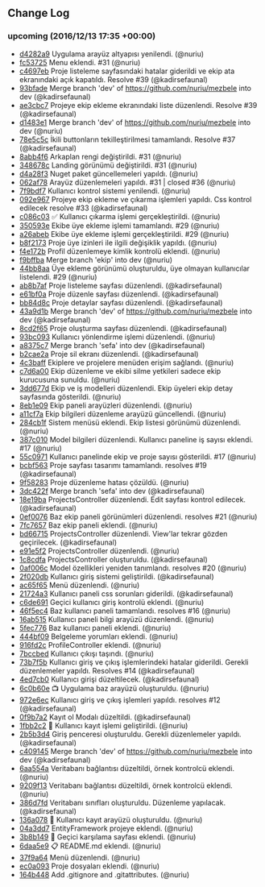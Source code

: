 ## Change Log

### upcoming (2016/12/13 17:35 +00:00)
- [d4282a9](https://github.com/nuriu/mezbele/commit/d4282a9f28beeff8d239fc58beb0b0dd4a64996c) Uygulama arayüz altyapısı yenilendi. (@nuriu)
- [fc53725](https://github.com/nuriu/mezbele/commit/fc537258ae91937a52e91c4d77f692acda274c2a) Menu eklendi. #31 (@nuriu)
- [c4697eb](https://github.com/nuriu/mezbele/commit/c4697eb3bd0efce61b1c492d0b06ea90fc82e4d3) Proje listeleme sayfasındaki hatalar giderildi ve ekip ata ekranındaki açık kapatıldı. Resolve #39 (@kadirsefaunal)
- [93bfade](https://github.com/nuriu/mezbele/commit/93bfadebf9e04cc5a551f7f35123bae67b2cd971) Merge branch 'dev' of https://github.com/nuriu/mezbele into dev (@kadirsefaunal)
- [ae3cbc7](https://github.com/nuriu/mezbele/commit/ae3cbc777f11a4256cb39e3d5300186ab495d6f9) Projeye ekip ekleme ekranındaki liste düzenlendi. Resolve #39 (@kadirsefaunal)
- [d1483e1](https://github.com/nuriu/mezbele/commit/d1483e1955a128991b5eaebd03c0fa879a706a3e) Merge branch 'dev' of https://github.com/nuriu/mezbele into dev (@nuriu)
- [78e5c5c](https://github.com/nuriu/mezbele/commit/78e5c5ccf36ded3d2418c7f6c5890d44c5777740) İkili buttonların tekilleştirilmesi tamamlandı. Resolve #37 (@kadirsefaunal)
- [8abb4f6](https://github.com/nuriu/mezbele/commit/8abb4f62fe3971bd3913463322f2d13070fe361c) Arkaplan rengi değiştirildi. #31 (@nuriu)
- [348678c](https://github.com/nuriu/mezbele/commit/348678c6d595eee05be8155e260c02942812f9e0) Landing görünümü değiştirildi. #31 (@nuriu)
- [d4a28f3](https://github.com/nuriu/mezbele/commit/d4a28f3cb8ec639ccc3f81465d7f00cdd480e774) Nuget paket güncellemeleri yapıldı. (@nuriu)
- [062af78](https://github.com/nuriu/mezbele/commit/062af78b3bc14182b25b2ad40c64b7bd60d7b799) Arayüz düzenlemeleri yapıldı. #31 | closed #36 (@nuriu)
- [7f9bdf7](https://github.com/nuriu/mezbele/commit/7f9bdf76ac0ec883d25322b8ca1d270373d1032f) Kullanıcı kontrol sistemi yenilendi. (@nuriu)
- [092e967](https://github.com/nuriu/mezbele/commit/092e9670425a375a03432549a436c6be94d87a03) Projeye ekip ekleme ve çıkarma işlemleri yapıldı. Css kontrol edilecek resolve #33 (@kadirsefaunal)
- [c086c03](https://github.com/nuriu/mezbele/commit/c086c030b037db63cc81c5b6667891e629bfe994) :white_check_mark: Kullanıcı çıkarma işlemi gerçekleştirildi. (@nuriu)
- [350593e](https://github.com/nuriu/mezbele/commit/350593e7123d6a077ecdfcb65dc54a1f54783e1d) Ekibe üye ekleme işlemi tamamlandı. #29 (@nuriu)
- [a26abeb](https://github.com/nuriu/mezbele/commit/a26abeb11f57b0d0f4e0af746ad0588787c4817e) Ekibe üye ekleme işlemi gerçekleştirildi. #29 (@nuriu)
- [b8f2173](https://github.com/nuriu/mezbele/commit/b8f21734343eb68b44c2f4eea034c63ef69ee7f9) Proje üye izinleri ile ilgili değişiklik yapıldı. (@nuriu)
- [f4e172b](https://github.com/nuriu/mezbele/commit/f4e172b7d545ed64fa1a57f221e97a973c8ed73a) Profil düzenlemeye kimlik kontrolü eklendi. (@nuriu)
- [f9bffba](https://github.com/nuriu/mezbele/commit/f9bffbade269a1f8593f826d76ee9998ac480734) Merge branch 'ekip' into dev (@nuriu)
- [44bb8aa](https://github.com/nuriu/mezbele/commit/44bb8aa1cd88d79fa3398d378b3b893da9b36e20) Üye ekleme görünümü oluşturuldu, üye olmayan kullanıcılar listelendi. #29 (@nuriu)
- [ab8b7af](https://github.com/nuriu/mezbele/commit/ab8b7af7d6152577a57623b465d1e73e169671ba) Proje listeleme sayfası düzenlendi. (@kadirsefaunal)
- [e61bf0a](https://github.com/nuriu/mezbele/commit/e61bf0ae7d3eb54dcbe70ca18795177c9e88b2cb) Proje düzenle sayfası düzenlendi. (@kadirsefaunal)
- [bb84d8c](https://github.com/nuriu/mezbele/commit/bb84d8cc90cac67e09e46aa64874c4b752463eb2) Proje detaylar sayfası düzenlendi. (@kadirsefaunal)
- [43a9d1b](https://github.com/nuriu/mezbele/commit/43a9d1b785e31e4371e7b9bdb0db2e92084c7b4e) Merge branch 'dev' of https://github.com/nuriu/mezbele into dev (@kadirsefaunal)
- [8cd2f65](https://github.com/nuriu/mezbele/commit/8cd2f6571b79b9153ed29af4354d9462a2fb3d82) Proje oluşturma sayfası düzenlendi. (@kadirsefaunal)
- [93bc093](https://github.com/nuriu/mezbele/commit/93bc09363362094009c355b3fdd9c872c7604a63) Kullanıcı yönlendirme işlemi düzenlendi. (@nuriu)
- [a8375c7](https://github.com/nuriu/mezbele/commit/a8375c7fc559ad3e5b58be140c12abc1abe02b9d) Merge branch 'sefa' into dev (@kadirsefaunal)
- [b2cae2a](https://github.com/nuriu/mezbele/commit/b2cae2a3d695d5d6dc439af4da34fa1a93f3c06a) Proje sil ekranı düzenlendi. (@kadirsefaunal)
- [4c3baff](https://github.com/nuriu/mezbele/commit/4c3baffbd344e6dd13ad1a9e2f0b459283c04652) Ekiplere ve projelere menüden erişim sağlandı. (@nuriu)
- [c7d6a00](https://github.com/nuriu/mezbele/commit/c7d6a002f082fb71d7f4453cfe532fc782b44c8a) Ekip düzenleme ve ekibi silme yetkileri sadece ekip kurucusuna sunuldu. (@nuriu)
- [3dd677d](https://github.com/nuriu/mezbele/commit/3dd677d38f7b11fdc8d4f2dbda41fad1c8d50c9d) Ekip ve iş modelleri düzenlendi. Ekip üyeleri ekip detay sayfasında gösterildi. (@nuriu)
- [8eb1e09](https://github.com/nuriu/mezbele/commit/8eb1e097c46dc7e5ed94c2c6a2267775e37c5290) Ekip paneli arayüzleri düzenlendi. (@nuriu)
- [a11cf7a](https://github.com/nuriu/mezbele/commit/a11cf7af4d0ca933094d9da41df5ed1a803696e3) Ekip bilgileri düzenleme arayüzü güncellendi. (@nuriu)
- [284cb1f](https://github.com/nuriu/mezbele/commit/284cb1f119b753cfa41ab61ede57c0b68bc40fc5) Sistem menüsü eklendi. Ekip listesi görünümü düzenlendi. (@nuriu)
- [387c010](https://github.com/nuriu/mezbele/commit/387c010a47fdf69c4928686862667afcb612bb6b) Model bilgileri düzenlendi. Kullanıcı paneline iş sayısı eklendi. #17 (@nuriu)
- [55c0971](https://github.com/nuriu/mezbele/commit/55c0971a1107b121ea642958db87349540ff949e) Kullanıcı panelinde ekip ve proje sayısı gösterildi. #17 (@nuriu)
- [bcbf563](https://github.com/nuriu/mezbele/commit/bcbf5630aa6bb3a0b3011448fe42727444294759) Proje sayfası tasarımı tamamlandı. resolves #19 (@kadirsefaunal)
- [9f58283](https://github.com/nuriu/mezbele/commit/9f5828330ebcfcd4351c9089da8be2574ab59d4a) Proje düzenleme hatası çözüldü. (@nuriu)
- [3dc422f](https://github.com/nuriu/mezbele/commit/3dc422fbd7365225bedc81eb71bdc8ab793482ab) Merge branch 'sefa' into dev (@kadirsefaunal)
- [18e19ba](https://github.com/nuriu/mezbele/commit/18e19ba182d25f09d177f72a8b544122ae4690c5) ProjectsController düzenlendi. Edit sayfası kontrol edilecek. (@kadirsefaunal)
- [0ef0076](https://github.com/nuriu/mezbele/commit/0ef0076871b7fcadbc0bfd9d46e357c4c71293bb) Baz ekip paneli görünümleri düzenlendi. resolves #21 (@nuriu)
- [7fc7657](https://github.com/nuriu/mezbele/commit/7fc765712fb3f5aa9d05c3b6fef18897407b1803) Baz ekip paneli eklendi. (@nuriu)
- [bd66715](https://github.com/nuriu/mezbele/commit/bd667154be93443d8294edbd4f9e1529e66962ee) ProjectsController düzenlendi. View'lar tekrar gözden geçirilecek. (@kadirsefaunal)
- [e91e5f2](https://github.com/nuriu/mezbele/commit/e91e5f23bef8b7271d2e8d95e8b4d8bf7bccf9ea) ProjectsController düzenlendi. (@nuriu)
- [1c8cdfa](https://github.com/nuriu/mezbele/commit/1c8cdfab8e5d8791a36eb7f490dbc71cf5118597) ProjectsController oluşturuldu. (@kadirsefaunal)
- [0af006c](https://github.com/nuriu/mezbele/commit/0af006ca2fe9f6099e811c817999c529e7f13656) Model özellikleri yeniden tanımlandı. resolves #20 (@nuriu)
- [2f020db](https://github.com/nuriu/mezbele/commit/2f020dbd0e1e7ce047cc2e4db0cdd6036f954d27) Kullanıcı giriş sistemi geliştirildi. (@kadirsefaunal)
- [ac65f65](https://github.com/nuriu/mezbele/commit/ac65f65d2049cd737ddf111bf7c85e754ca5486d) Menü düzenlendi. (@nuriu)
- [21724a3](https://github.com/nuriu/mezbele/commit/21724a32945a6f850819599f1cc66d3a42d66df6) Kullanıcı paneli css sorunları giderildi. (@kadirsefaunal)
- [c6de691](https://github.com/nuriu/mezbele/commit/c6de69147471fbcd3c8415e7b5cc3e5cf9439df9) Geçici kullanıcı giriş kontrolü eklendi. (@nuriu)
- [46f5ec4](https://github.com/nuriu/mezbele/commit/46f5ec46cdb9a18a1894b5d262a6e0a06a55df3c) Baz kullanıcı paneli tamamlandı.    resolves #16 (@nuriu)
- [16ab515](https://github.com/nuriu/mezbele/commit/16ab51597998daa055b60283338335ab3b1be291) Kullanıcı paneli bilgi arayüzü düzenlendi. (@nuriu)
- [5fec776](https://github.com/nuriu/mezbele/commit/5fec77675dd84ccd8f27b6c036010b9856c79555) Baz kullanıcı paneli eklendi. (@nuriu)
- [444bf09](https://github.com/nuriu/mezbele/commit/444bf09be324e968a778e5fc9295c001ce5a1235) Belgeleme yorumları eklendi. (@nuriu)
- [916fd2c](https://github.com/nuriu/mezbele/commit/916fd2ca2ab8a1e6cd322be0bcb26db8339ca999) ProfileController eklendi. (@nuriu)
- [7bccbed](https://github.com/nuriu/mezbele/commit/7bccbedbfe5f32bc9dcc88b99ff4e80c8dd36e5f) Kullanıcı çıkışı taşındı. (@nuriu)
- [73b7f5b](https://github.com/nuriu/mezbele/commit/73b7f5b05c96a5f0f04a46f413a4f437f9838f21) Kullanıcı giriş ve çıkış işlemlerindeki hatalar giderildi. Gerekli düzenlemeler yapıldı. Resolves #14 (@kadirsefaunal)
- [4ed7cb0](https://github.com/nuriu/mezbele/commit/4ed7cb02a87104c8aa7432160c72b910d8b2e9bb) Kullanıcı girişi düzeltilecek. (@kadirsefaunal)
- [6c0b60e](https://github.com/nuriu/mezbele/commit/6c0b60e3c2670adf21ef02fa719268c2450c2d0a) :tv: Uygulama baz arayüzü oluşturuldu. (@nuriu)
- [972e6ec](https://github.com/nuriu/mezbele/commit/972e6ecd8552a137f93b7d3fdcb85724cad8cc67) Kullanıcı giriş ve çıkış işlemleri yapıldı.  resolves #12 (@kadirsefaunal)
- [0f9b7a2](https://github.com/nuriu/mezbele/commit/0f9b7a2a9d0ee435cdca4c890381d29c3ddc194f) Kayıt ol Modalı düzeltildi. (@kadirsefaunal)
- [1fbb2c2](https://github.com/nuriu/mezbele/commit/1fbb2c2459392e3e03ffcb6c161ed6d44a044ef9) :closed_lock_with_key: Kullanıcı kayıt işlemi geliştirildi. (@nuriu)
- [2b5b3d4](https://github.com/nuriu/mezbele/commit/2b5b3d4bb8eaaa470fb305ecee49246562369c19) Giriş penceresi oluşturuldu. Gerekli düzenlemeler yapıldı. (@kadirsefaunal)
- [c409145](https://github.com/nuriu/mezbele/commit/c409145cb0a35337d9e775b222a4c3bc23e7dd14) Merge branch 'dev' of https://github.com/nuriu/mezbele into dev (@kadirsefaunal)
- [6aa554a](https://github.com/nuriu/mezbele/commit/6aa554ac8ebbd0443fe0992483fb4bb36ef5320b) Veritabanı bağlantısı düzeltildi, örnek kontrolcü eklendi. (@nuriu)
- [9209f13](https://github.com/nuriu/mezbele/commit/9209f135d1c36c83827562e7767b27f89904856d) Veritabanı bağlantısı düzeltildi, örnek kontrolcü eklendi. (@nuriu)
- [386d7fd](https://github.com/nuriu/mezbele/commit/386d7fd70950aaac8c33915c27828990a48c2602) Veritabanı sınıfları oluşturuldu. Düzenleme yapılacak. (@kadirsefaunal)
- [136a078](https://github.com/nuriu/mezbele/commit/136a078a101be951747058dc9c7c63e7626a0759) :closed_lock_with_key: Kullanıcı kayıt arayüzü oluşturuldu. (@nuriu)
- [04a3dd7](https://github.com/nuriu/mezbele/commit/04a3dd7faedd6907a859b023c3b9ebdbd151f911) EntityFramework projeye eklendi. (@nuriu)
- [3b8b149](https://github.com/nuriu/mezbele/commit/3b8b1498d5a42fcb1e85e4e5fe8590d971ae9601) :milky_way: Geçici karşılama sayfası eklendi. (@nuriu)
- [6daa5e9](https://github.com/nuriu/mezbele/commit/6daa5e93b4a39069a883469ca635e5008e7dc3a7) :clipboard: README.md eklendi. (@nuriu)
- [37f9a64](https://github.com/nuriu/mezbele/commit/37f9a6409e738d55c4ba53bea6ae1e66f0148cbe) Menü düzenlendi. (@nuriu)
- [ec0a093](https://github.com/nuriu/mezbele/commit/ec0a093c45a250d4697bccd60230c5b47b931b77) Proje dosyaları eklendi. (@nuriu)
- [164b448](https://github.com/nuriu/mezbele/commit/164b448af3170acac85140a5dfeb1a4af870d829) Add .gitignore and .gitattributes. (@nuriu)